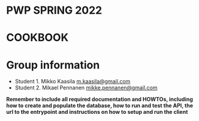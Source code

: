 # PWP SPRING 2022
# COOKBOOK
# Group information
* Student 1. Mikko Kaasila m.kaasila@gmail.com
* Student 2. Mikael Pennanen mikke.pennanen@gmail.com

__Remember to include all required documentation and HOWTOs, including how to create and populate the database, how to run and test the API, the url to the entrypoint and instructions on how to setup and run the client__


